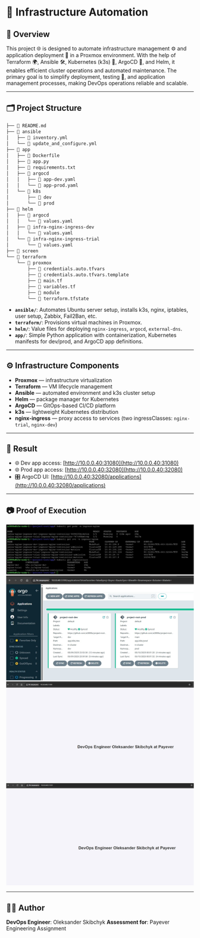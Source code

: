 # 📘 Infrastructure Automation

## 📝 Overview

This project 🌐 is designed to automate infrastructure management ⚙️ and application deployment 📱 in a Proxmox environment. With the help of Terraform 🌍, Ansible 🛠️, Kubernetes (k3s) 🐳, ArgoCD 🚀, and Helm, it enables efficient cluster operations and automated maintenance. The primary goal is to simplify deployment, testing 🧪, and application management processes, making DevOps operations reliable and scalable.

---

## 🗂️ Project Structure

```
├── 📘 README.md
├── 📁 ansible
│   ├── 📄 inventory.yml
│   └── 📄 update_and_configure.yml
├── 📁 app
│   ├── 🐳 Dockerfile
│   ├── 📜 app.py
│   ├── 📄 requirements.txt
│   ├── 📂 argocd
│   │   ├── 📄 app-dev.yaml
│   │   └── 📄 app-prod.yaml
│   └── 📂 k8s
│       ├── 📁 dev
│       └── 📁 prod
├── 📁 helm
│   ├── 📁 argocd
│   │   └── 📄 values.yaml
│   ├── 📁 infra-nginx-ingress-dev
│   │   └── 📄 values.yaml
│   └── 📁 infra-nginx-ingress-trial
│       └── 📄 values.yaml
├── 📁 screen
└── 📂 terraform
    └── 📁 proxmox
        ├── 📄 credentials.auto.tfvars
        ├── 📄 credentials.auto.tfvars.template
        ├── 📄 main.tf
        ├── 📄 variables.tf
        ├── 📂 module
        └── 📄 terraform.tfstate
```

* **`ansible/`**: Automates Ubuntu server setup, installs k3s, nginx, iptables, user setup, Zabbix, Fail2Ban, etc.
* **`terraform/`**: Provisions virtual machines in Proxmox.
* **`helm/`**: Value files for deploying `nginx-ingress`, `argocd`, `external-dns`.
* **`app/`**: Simple Python application with containerization, Kubernetes manifests for dev/prod, and ArgoCD app definitions.

---

## ⚙️ Infrastructure Components

* **Proxmox** — infrastructure virtualization
* **Terraform** — VM lifecycle management
* **Ansible** — automated environment and k3s cluster setup
* **Helm** — package manager for Kubernetes
* **ArgoCD** — GitOps-based CI/CD platform
* **k3s** — lightweight Kubernetes distribution
* **nginx-ingress** — proxy access to services (two ingressClasses: `nginx-trial`, `nginx-dev`)

---

## 🚀 Result

* 🌐 Dev app access: [http://10.0.0.40:31080](http://10.0.0.40:31080)
* 🌐 Prod app access: [http://10.0.0.40:32080](http://10.0.0.40:32080)
* 🎛️ ArgoCD UI: [http://10.0.0.40:32080/applications](http://10.0.0.40:32080/applications)

---

## 📷 Proof of Execution


![ArgoCD](screens/1.jpg)
![ArgoCD](screens/2.jpg)
![ArgoCD](screens/3.jpg)
![ArgoCD](screens/4.jpg)

---

## 👨‍💻 Author

**DevOps Engineer**: Oleksander Skibchyk
**Assessment for**: Payever Engineering Assignment
